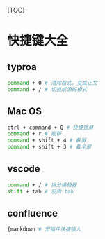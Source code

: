 [TOC]

# 快捷键大全

## typroa

```bash
command + 0 # 清除格式，变成正文
command + / # 切换成源码模式
```

## Mac OS

```bash
ctrl + command + Q # 快捷锁屏
command + r # 刷新
command + shift + 4 # 截屏 
command + shift + 3 # 截全屏 
```

## vscode

```bash
command + / # 拆分编辑器
shift + tab # 反向 tab
```

## confluence

```bash
{markdown # 宏插件快捷插入
```